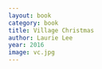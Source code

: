 ```yaml
---
layout: book
category: book
title: Village Christmas
author: Laurie Lee
year: 2016
image: vc.jpg
---
```

